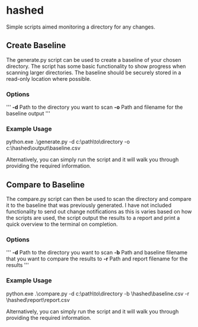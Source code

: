 # hashed
Simple scripts aimed monitoring a directory for any changes.

## Create Baseline
The generate.py script can be used to create a baseline of your chosen directory. The script has some basic functionality to show progress when scanning larger directories. The baseline should be securely stored in a read-only location where possible.

### Options
'''
**-d**  Path to the directory you want to scan
**-o**  Path and filename for the baseline output
'''

### Example Usage
python.exe .\generate.py -d c:\path\to\directory -o c:\hashed\output\baseline.csv

Alternatively, you can simply run the script and it will walk you through providing the required information.

## Compare to Baseline
The compare.py script can then be used to scan the directory and compare it to the baseline that was previously generated. I have not included functionality to send out change notifications as this is varies based on how the scripts are used, the script output the results to a report and print a quick overview to the terminal on completion.

### Options
'''
**-d**  Path to the directory you want to scan
**-b**  Path and baseline filename that you want to compare the results to
**-r**  Path and report filename for the results
'''

### Example Usage
python.exe .\compare.py -d c:\path\to\directory -b \\hashed\baseline.csv -r \\hashed\report\report.csv

Alternatively, you can simply run the script and it will walk you through providing the required information.
